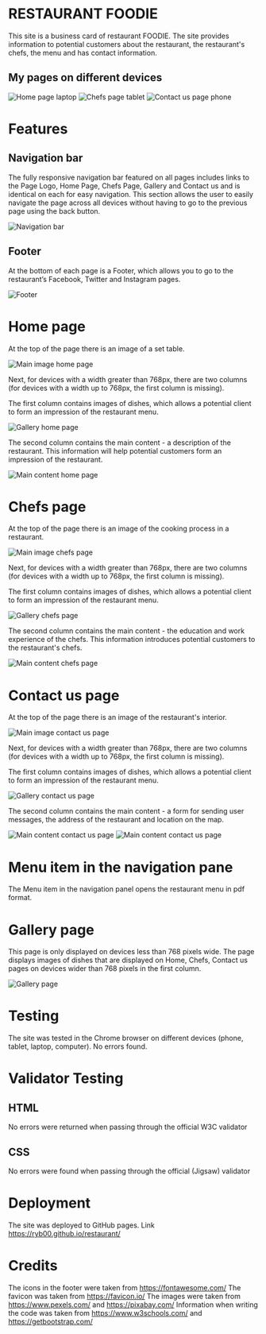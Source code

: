 # RESTAURANT FOODIE

This site is a business card of restaurant FOODIE. The site provides information to potential customers about the restaurant, the restaurant's chefs, the menu and has contact information.

## My pages on different devices

![Home page laptop](/assets/images/image-laptop.png)
![Chefs page tablet](/assets/images/image-tablet.png)
![Contact us page phone](/assets/images/image-phone.png)

# Features

## Navigation bar

The fully responsive navigation bar featured on all pages includes links to the Page Logo, Home Page, Chefs Page, Gallery and Contact us and is identical on each for easy navigation.
This section allows the user to easily navigate the page across all devices without having to go to the previous page using the back button.

![Navigation bar](/assets/images/image-navigation-bar.png)

## Footer

At the bottom of each page is a Footer, which allows you to go to the restaurant’s Facebook, Twitter and Instagram pages.

![Footer](/assets/images/image-footer.png)

# Home page

At the top of the page there is an image of a set table.

![Main image home page](/assets/images/MainImage.png)

Next, for devices with a width greater than 768px, there are two columns (for devices with a width up to 768px, the first column is missing).

The first column contains images of dishes, which allows a potential client to form an impression of the restaurant menu.

![Gallery home page](/assets/images/gallery-home-page.png)

The second column contains the main content - a description of the restaurant. This information will help potential customers form an impression of the restaurant.

![Main content home page](/assets/images/home-page-content.png)


# Chefs page

At the top of the page there is an image of the cooking process in a restaurant.

![Main image chefs page](/assets/images/chefs.png)

Next, for devices with a width greater than 768px, there are two columns (for devices with a width up to 768px, the first column is missing).

The first column contains images of dishes, which allows a potential client to form an impression of the restaurant menu.

![Gallery chefs page](/assets/images/gallery-chefs-page.png)

The second column contains the main content - the education and work experience of the chefs. This information introduces potential customers to the restaurant's chefs.

![Main content chefs page](/assets/images/chefs-page-content.png)

# Contact us page

At the top of the page there is an image of the restaurant's interior.

![Main image contact us page](/assets/images/contact.png)

Next, for devices with a width greater than 768px, there are two columns (for devices with a width up to 768px, the first column is missing).

The first column contains images of dishes, which allows a potential client to form an impression of the restaurant menu.

![Gallery contact us page](/assets/images/gallery-contactus-page.png)

The second column contains the main content - a form for sending user messages, the address of the restaurant and location on the map.

![Main content contact us page](/assets/images/contactus-page-content1.png)
![Main content contact us page](/assets/images/contactus-page-content2.png)

# Menu item in the navigation pane

The Menu item in the navigation panel opens the restaurant menu in pdf format.


# Gallery page

This page is only displayed on devices less than 768 pixels wide. The page displays images of dishes that are displayed on Home, Chefs, Contact us pages on devices wider than 768 pixels in the first column.

![Gallery page](/assets/images/gallery-page.png)

# Testing

The site was tested in the Chrome browser on different devices (phone, tablet, laptop, computer). No errors found.

# Validator Testing

## HTML
No errors were returned when passing through the official W3C validator

## CSS
No errors were found when passing through the official (Jigsaw) validator


# Deployment

The site was deployed to GitHub pages.
Link  https://ryb00.github.io/restaurant/

# Credits

The icons in the footer were taken from https://fontawesome.com/
The favicon was taken from https://favicon.io/
The images were taken from https://www.pexels.com/ and https://pixabay.com/
Information when writing the code was taken from https://www.w3schools.com/ and https://getbootstrap.com/